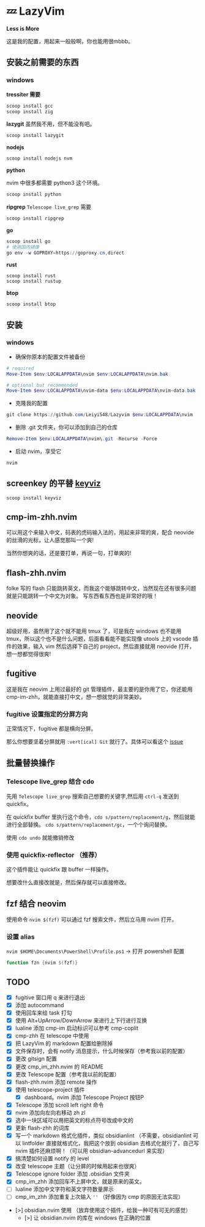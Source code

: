 # 💤 LazyVim

**Less is More**

这是我的配置，用起来一般般啊，你也能用很mbbb。

## 安装之前需要的东西

### windows

**tressiter 需要**

```powershell
scoop install gcc
scoop install zig
```

**lazygit** 虽然我不用，但不能没有吧。

```powershell
scoop install lazygit
```

**nodejs**

```powershell
scoop install nodejs nvm
```

**python**

nvim 中很多都需要 python3 这个环境。

```powershell
scoop install python
```

**ripgrep** `Telescope live_grep` 需要

```powershell
scoop install ripgrep
```

**go**

```powershell
scoop install go
# 使用国内镜像
go env -w GOPROXY=https://goproxy.cn,direct
```

**rust**

```powershell
scoop install rust
scoop install rustup
```

**btop**

```powershell
scoop install btop
```

## 安装

### windows

- 确保你原本的配置文件被备份

```powershell
# required
Move-Item $env:LOCALAPPDATA\nvim $env:LOCALAPPDATA\nvim.bak

# optional but recommended
Move-Item $env:LOCALAPPDATA\nvim-data $env:LOCALAPPDATA\nvim-data.bak
```

- 克隆我的配置

```powershell
git clone https://github.com/Leiyi548/Lazyvim $env:LOCALAPPDATA\nvim

```

- 删除 .git 文件夹，你可以添加到自己的仓库

```powershell
Remove-Item $env:LOCALAPPDATA\nvim\.git -Recurse -Force
```

- 启动 nvim，享受它

```powershell
nvim
```

## screenkey 的平替 [keyviz](https://github.com/mulaRahul/keyviz)

```powershell
scoop install keyviz
```

## cmp-im-zhh.nvim

可以用这个来输入中文，码表的虎码输入法的，用起来非常的爽，配合 neovide 的丝滑的光标，让人感觉那叫一个爽!

当然你想爽的话，还是要打单，再说一句，打单爽的!

## flash-zhh.nvim

folke 写的 flash 只能跳转英文，而我这个能够跳转中文，当然现在还有很多问题就是只能跳转一个中文为对象。
写东西看东西也是非常好的哦！ 

## neovide

超级好用，虽然用了这个就不能用 tmux 了，可是我在 windows 也不能用 tmux，所以这个也不是什么问题，后面看看能不能实现像 utools 上的 vscode 插件的效果，输入 vim 然后选择下自己的 project，然后直接就用 neovide 打开，想一想都觉得很爽!

## fugitive

这是我在 neovim 上用过最好的 git 管理插件，最主要的是你用了它，你还能用 cmp-im-zhh，就能直接打中文，想一想就觉的非常美妙。

### fugitive 设置指定的分屏方向

正常情况下，fugitive 都是横向分屏。

那么你想要坚着分屏就用 `:vert[ical] Git`  就行了。具体可以看这个 [issue](https://github.com/tpope/vim-fugitive/issues/1237)

## 批量替换操作

### Telescope live_grep 结合 cdo

先用 `Telescope live_grep` 搜索自己想要的关键字,然后用 `ctrl-q` 发送到 quickfix。

在 quickfix buffer 里执行这个命令，`cdo s/pattern/replacement/g`，然后就能进行全部替换。
`cdo s/pattern/replacement/gc`，一个个询问替换。

使用 `cdo undo` 就能撤销修改 

### 使用 quickfix-reflector （推荐）

这个插件能让 quickfix 跟 buffer 一样操作。

想要改什么直接改就是，然后保存就可以直接修改。

## fzf 结合 neovim

使用命令 `nvim $(fzf)`  可以通过 fzf 搜索文件，然后立马用 nvim 打开。

### 设置 alias

`nvim $HOME\Documents\PowerShell\Profile.ps1` → 打开 powershell 配置

```powershell
function fzn {nvim $(fzf)}
```

## TODO

- [x] fugitive 窗口用 q 来进行退出
- [x] 添加 autocommand
- [x] 使用回车来给 task 打勾
- [x] 使用 Alt+UpArrow/DownArrow 来进行上下行进行互换
- [x] lualine 添加 cmp-im 启动标识可以参考 cmp-coplit
- [x] cmp-zhh 在 telescope 中使用
- [x] 把 LazyVim 的 markdown 配置给删除掉
- [x] 文件保存时，会有 notify 消息提示，什么时候保存（参考我以前的配置）
- [x] 更改 gitsign 配置
- [x] 更改 cmp_im_zhh.nvim 的 README
- [x] 更改 Telescope 配置（参考我以前的配置）
- [x] flash-zhh.nvim 添加 remote 操作
- [x] 使用 telescope-project 插件
  - [x] dashboard。nvim 添加 Telescope Project 按钮P
- [x] Telescope 添加 scroll left right 命令
- [x] nvim 添加向左向右移动 zh zl
- [x] 选中一块区域可以用把英文的标点符号改成中文的
- [x] 更新 flash-zhh 的词库
- [x] 写一个 markdown 格式化插件，类似 obsidianlint （不需要，obsidianlint 可以 lintfolder 直接就格式化，我把这个放到 obsidian 去格式化就行了，自己写 nvim 插件还麻烦啊！（可以用 obsidian-advancedurl 来实现）
- [x] 搞清楚如何设置 notify 的 level
- [x] 改变 telescope 主题（让分屏的时候用起来也很爽）
- [x] Telescope ignore folder 添加 .obsidian 文件夹
- [x] cmp_im_zhh 添加回车不上屏中文，就是原来的英文。
- [ ] lualine 添加中文字符和英文字符数量屏示
- [ ] cmp_im_zhh 添加重复上次输入 `''` （好像因为 cmp 的原因无法实现）
- [>] obsidian.nvim 使用 （放弃使用这个插件，给我一种可有可无的感觉）
  - [>] 让 obsidian.nvim 的库在 windows 在正确的位置

